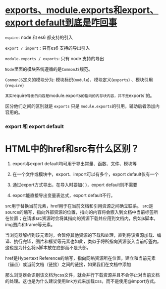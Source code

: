# [exports、module.exports和export、export default到底是咋回事](https://segmentfault.com/a/1190000010426778)

`equire`: node 和 es6 都支持的引入

`export / import` : 只有es6 支持的导出引入

`module.exports / exports`: 只有 node 支持的导出

`Node`里面的模块系统遵循的是`CommonJS`规范。

`CommonJS`定义的模块分为: 模块标识(`module`)、模块定义(`exports`) 、模块引用(`require`)

`其实`require`导出的内容是`module.exports`的指向的内存块内容，并不是`exports`的。

区分他们之间的区别就是 `exports` 只是 `module.exports`的引用，辅助后者添加内容用的。

### export 和 export **default**

# HTML中的href和src有什么区别？

1. export与export default均可用于导出常量、函数、文件、模块等
2. 在一个文件或模块中，export、import可以有多个，export default仅有一个

3. 通过export方式导出，在导入时要加{ }，export default则不需要

4. export能直接导出变量表达式，export default不行。

  src用于替换当前元素，href用于在当前文档和引用资源之间确立联系。
src是source的缩写，指向外部资源的位置，指向的内容将会嵌入到文档中当前标签所在位置；在请求src资源时会将其指向的资源下载并应用到文档内，例如js脚本，img图片和frame等元素。
<script src ="js.js"></script>
当浏览器解析到该元素时，会暂停其他资源的下载和处理，直到将该资源加载、编译、执行完毕，图片和框架等元素也如此，类似于将所指向资源嵌入当前标签内。这也是为什么将js脚本放在底部而不是头部。

href是Hypertext Reference的缩写，指向网络资源所在位置，建立和当前元素（锚点）或当前文档（链接）之间的链接，如果我们在文档中添加
<link href="common.css" rel="stylesheet"/>
那么浏览器会识别该文档为css文件，就会并行下载资源并且不会停止对当前文档的处理。这也是为什么建议使用link方式来加载css，而不是使用@import方式。  